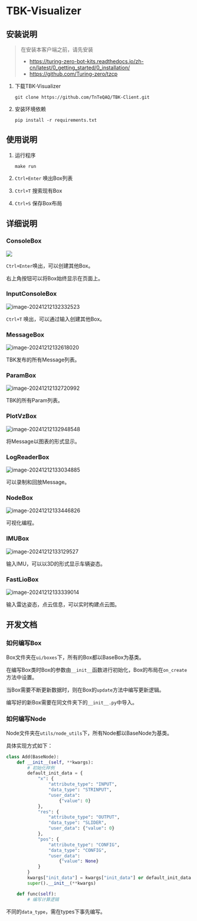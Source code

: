 # TBK-Visualizer

## 安装说明

> 在安装本客户端之前，请先安装
>
> - https://turing-zero-bot-kits.readthedocs.io/zh-cn/latest/0_getting_started/0_installation/
> - https://github.com/Turing-zero/tzcp

1. 下载TBK-Visualizer

   ```
   git clone https://github.com/TnTeQAQ/TBK-Client.git
   ```

2. 安装环境依赖

   ```
   pip install -r requirements.txt
   ```

## 使用说明

1. 运行程序

   ```
   make run
   ```

2. `Ctrl+Enter` 唤出Box列表

3. `Ctrl+T` 搜索现有Box

4. `Ctrl+S` 保存Box布局

## 详细说明

### ConsoleBox

![](使用文档.assets/image-20241212132203890.png)

`Ctrl+Enter`唤出，可以创建其他Box。

右上角按钮可以将Box始终显示在页面上。

### InputConsoleBox

![image-20241212132332523](使用文档.assets/image-20241212132332523.png)

`Ctrl+T` 唤出，可以通过输入创建其他Box。

### MessageBox

![image-20241212132618020](使用文档.assets/image-20241212132618020.png)

TBK发布的所有Message列表。

### ParamBox

![image-20241212132720992](使用文档.assets/image-20241212132720992.png)

TBK的所有Param列表。

### PlotVzBox

![image-20241212132948548](使用文档.assets/image-20241212132948548.png)

将Message以图表的形式显示。

### LogReaderBox

![image-20241212133034885](使用文档.assets/image-20241212133034885.png)

可以录制和回放Message。

### NodeBox

![image-20241212133446826](使用文档.assets/image-20241212133446826.png)

可视化编程。

### IMUBox

![image-20241212133129527](使用文档.assets/image-20241212133129527.png)

输入IMU，可以以3D的形式显示车辆姿态。

### FastLioBox

![image-20241212133339014](使用文档.assets/image-20241212133339014.png)

输入雷达姿态，点云信息，可以实时构建点云图。

## 开发文档

### 如何编写Box

Box文件夹在`ui/boxes`下，所有的Box都以BaseBox为基类。

在编写Box类时Box的参数由`__init__`函数进行初始化，Box的布局在`on_create`方法中设置。

当Box需要不断更新数据时，则在Box的`update`方法中编写更新逻辑。

编写好的新Box需要在同文件夹下的`__init__.py`中导入。

### 如何编写Node

Node文件夹在`utils/node_utils`下，所有Node都以BaseNode为基类。

具体实现方式如下：

```python
class Add(BaseNode):
    def __init__(self, **kwargs):
        # 初始化样例
        default_init_data = {
            "x": {
                "attribute_type": "INPUT",
                "data_type": "STRINPUT",
                "user_data":
                    {"value": 0}
            },
            "res": {
                "attribute_type": "OUTPUT",
                "data_type": "SLIDER",
                "user_data": {"value": 0}
            },
            "pos": {
                "attribute_type": "CONFIG",
                "data_type": "CONFIG",
                "user_data":
                    {"value": None}
            }
        }
        kwargs["init_data"] = kwargs["init_data"] or default_init_data
        super().__init__(**kwargs)

    def func(self):
        # 编写计算逻辑
```

 不同的`data_type`，需在types下事先编写。